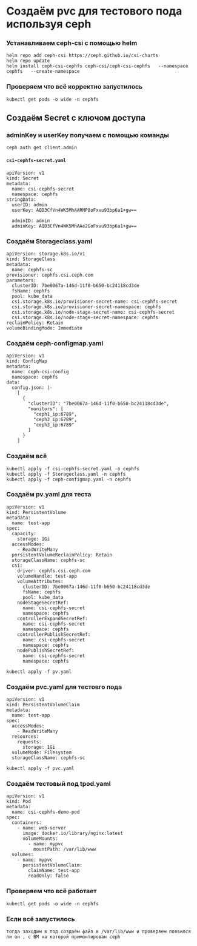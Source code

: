 # Создаём pvc для тестового пода используя ceph

### Устанавливаем ceph-csi  с помощью helm 

```
helm repo add ceph-csi https://ceph.github.io/csi-charts
helm repo update
helm install ceph-csi-cephfs ceph-csi/ceph-csi-cephfs   --namespace cephfs   --create-namespace
```

### Проверяем что всё корректно запустилось

```
kubectl get pods -o wide -n cephfs
```

## Создаём Secret с ключом доступа

### adminKey и userKey получаем с помощью команды 

```
ceph auth get client.admin
```

#### `csi-cephfs-secret.yaml`
```
apiVersion: v1
kind: Secret
metadata:
  name: csi-cephfs-secret
  namespace: cephfs
stringData:
  userID: admin
  userKey: AQD3CfVn4WK5MhAARMP8oFxvu93bp6a1+gw==

  adminID: admin
  adminKey: AQD3CfVn4WK5MhAAe2GoFxvu93bp6a1+gw==
```

### Создаём Storageclass.yaml

```
apiVersion: storage.k8s.io/v1
kind: StorageClass
metadata:
  name: cephfs-sc
provisioner: cephfs.csi.ceph.com
parameters:
  clusterID: 7be0067a-146d-11f0-b650-bc24118cd3de
  fsName: cephfs
  pool: kube_data
  csi.storage.k8s.io/provisioner-secret-name: csi-cephfs-secret
  csi.storage.k8s.io/provisioner-secret-namespace: cephfs
  csi.storage.k8s.io/node-stage-secret-name: csi-cephfs-secret
  csi.storage.k8s.io/node-stage-secret-namespace: cephfs
reclaimPolicy: Retain
volumeBindingMode: Immediate
```

### Создаём ceph-configmap.yaml

```
apiVersion: v1
kind: ConfigMap
metadata:
  name: ceph-csi-config
  namespace: cephfs
data:
  config.json: |-
    [
      {
        "clusterID": "7be0067a-146d-11f0-b650-bc24118cd3de",
        "monitors": [
          "ceph1_ip:6789",
          "ceph2_ip:6789",
          "ceph3_ip:6789"
        ]
      }
    ]

```

### Создаём всё

```
kubectl apply -f csi-cephfs-secret.yaml -n cephfs
kubectl apply -f Storageclass.yaml -n cephfs
kubectl apply -f ceph-configmap.yaml -n cephfs
```

### Создаём pv.yaml для теста

```
apiVersion: v1
kind: PersistentVolume
metadata:
  name: test-app
spec:
  capacity:
    storage: 1Gi
  accessModes:
    - ReadWriteMany
  persistentVolumeReclaimPolicy: Retain
  storageClassName: cephfs-sc
  csi:
    driver: cephfs.csi.ceph.com
    volumeHandle: test-app
    volumeAttributes:
      clusterID: 7be0067a-146d-11f0-b650-bc24118cd3de
      fsName: cephfs
      pool: kube_data
    nodeStageSecretRef:
      name: csi-cephfs-secret
      namespace: cephfs
    controllerExpandSecretRef:
      name: csi-cephfs-secret
      namespace: cephfs
    controllerPublishSecretRef:
      name: csi-cephfs-secret
      namespace: cephfs
    nodePublishSecretRef:
      name: csi-cephfs-secret
      namespace: cephfs

```

```
kubectl apply -f pv.yaml
```

### Создаём pvc.yaml для тестовго пода

```
apiVersion: v1
kind: PersistentVolumeClaim
metadata:
  name: test-app
spec:
  accessModes:
    - ReadWriteMany
  resources:
    requests:
      storage: 1Gi
  volumeMode: Filesystem
  storageClassName: cephfs-sc
```

```
kubectl apply -f pvc.yaml
```

### Создаём тестовый под tpod.yaml

```
apiVersion: v1
kind: Pod
metadata:
  name: csi-cephfs-demo-pod
spec:
  containers:
    - name: web-server
      image: docker.io/library/nginx:latest
      volumeMounts:
        - name: mypvc
          mountPath: /var/lib/www
  volumes:
    - name: mypvc
      persistentVolumeClaim:
        claimName: test-app
        readOnly: false
```

### Проверяем что всё работает

```
kubectl get pods -o wide -n cephfs
```

### Если всё запустилось
`тогда заходим в под создаём файл в /var/lib/www и проверяем появился ли он , с ВМ на которой примонтирован ceph`
